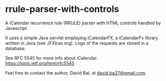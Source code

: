 # rrule-parser-with-controls

A iCalendar recurrence rule (RRULE) parser with HTML controls handled by Javascript.

It uses a simple Java servlet employing iCalendarFX, a iCalendarFx library written in Java (see JFXtras.org).  Logs of the requests are stored in a database.

See RFC 5545 for more info about iCalendar.
https://tools.ietf.org/html/rfc5545

Feel free to contact the author, David Bal, at david.ba37@gmail.com.